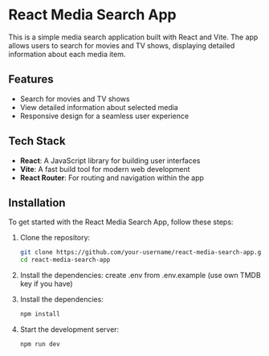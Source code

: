 # React Media Search App

This is a simple media search application built with React and Vite. The app allows users to search for movies and TV shows, displaying detailed information about each media item.

## Features

- Search for movies and TV shows
- View detailed information about selected media
- Responsive design for a seamless user experience

## Tech Stack

- **React**: A JavaScript library for building user interfaces
- **Vite**: A fast build tool for modern web development
- **React Router**: For routing and navigation within the app

## Installation

To get started with the React Media Search App, follow these steps:

1. Clone the repository:

   ```bash
   git clone https://github.com/your-username/react-media-search-app.git
   cd react-media-search-app

2. Install the dependencies:
   create .env from .env.example (use own TMDB key if you have)

2. Install the dependencies:
   ```bash
   npm install

4. Start the development server:
   ```bash
   npm run dev
